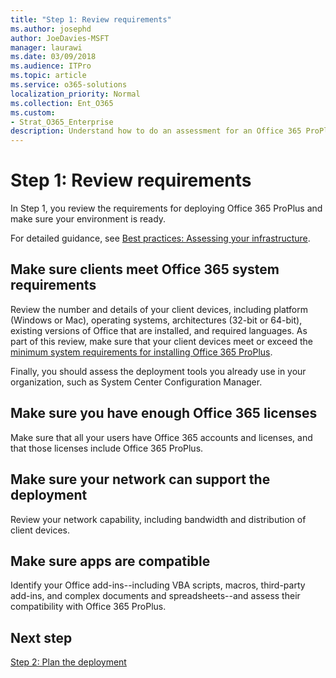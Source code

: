 ```yaml
---
title: "Step 1: Review requirements"
ms.author: josephd
author: JoeDavies-MSFT
manager: laurawi
ms.date: 03/09/2018
ms.audience: ITPro
ms.topic: article
ms.service: o365-solutions
localization_priority: Normal
ms.collection: Ent_O365
ms.custom:
- Strat_O365_Enterprise
description: Understand how to do an assessment for an Office 365 ProPlus deployment.
---
```


# Step 1: Review requirements

In Step 1, you review the requirements for deploying Office 365 ProPlus and make sure your environment is ready.

For detailed guidance, see [Best practices: Assessing your infrastructure](https://docs.microsoft.com/DeployOffice/best-practices/best-practices-assessing-your-infrastructure).


## Make sure clients meet Office 365 system requirements

Review the number and details of your client devices, including platform (Windows or Mac), operating systems, architectures (32-bit or 64-bit), existing versions of Office that are installed, and required languages. As part of this review, make sure that your client devices meet or exceed the [minimum system requirements for installing Office 365 ProPlus](https://products.office.com/office-system-requirements#Office2016-suites-section).

Finally, you should assess the deployment tools you already use in your organization, such as System Center Configuration Manager.

## Make sure you have enough Office 365 licenses

Make sure that all your users have Office 365 accounts and licenses, and that those licenses include Office 365 ProPlus.

## Make sure your network can support the deployment

Review your network capability, including bandwidth and distribution of client devices.

## Make sure apps are compatible

Identify your Office add-ins--including VBA scripts, macros, third-party add-ins, and complex documents and spreadsheets--and assess their compatibility with Office 365 ProPlus.

## Next step

[Step 2: Plan the deployment](office365proplus-classify-target-devices-deployment-groups.md)